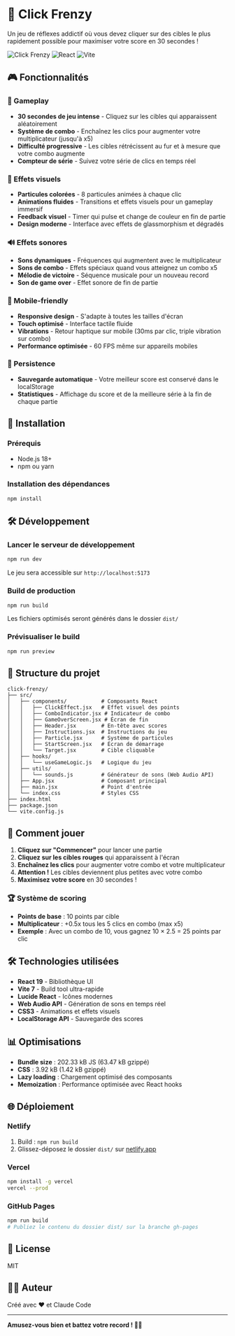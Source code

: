 # 🎯 Click Frenzy

Un jeu de réflexes addictif où vous devez cliquer sur des cibles le plus rapidement possible pour maximiser votre score en 30 secondes !

![Click Frenzy](https://img.shields.io/badge/version-1.0.0-blue)
![React](https://img.shields.io/badge/React-19.1.1-61dafb?logo=react)
![Vite](https://img.shields.io/badge/Vite-7.1.7-646cff?logo=vite)

## 🎮 Fonctionnalités

### 🎯 Gameplay
- **30 secondes de jeu intense** - Cliquez sur les cibles qui apparaissent aléatoirement
- **Système de combo** - Enchaînez les clics pour augmenter votre multiplicateur (jusqu'à x5)
- **Difficulté progressive** - Les cibles rétrécissent au fur et à mesure que votre combo augmente
- **Compteur de série** - Suivez votre série de clics en temps réel

### 🎨 Effets visuels
- **Particules colorées** - 8 particules animées à chaque clic
- **Animations fluides** - Transitions et effets visuels pour un gameplay immersif
- **Feedback visuel** - Timer qui pulse et change de couleur en fin de partie
- **Design moderne** - Interface avec effets de glassmorphism et dégradés

### 🔊 Effets sonores
- **Sons dynamiques** - Fréquences qui augmentent avec le multiplicateur
- **Sons de combo** - Effets spéciaux quand vous atteignez un combo x5
- **Mélodie de victoire** - Séquence musicale pour un nouveau record
- **Son de game over** - Effet sonore de fin de partie

### 📱 Mobile-friendly
- **Responsive design** - S'adapte à toutes les tailles d'écran
- **Touch optimisé** - Interface tactile fluide
- **Vibrations** - Retour haptique sur mobile (30ms par clic, triple vibration sur combo)
- **Performance optimisée** - 60 FPS même sur appareils mobiles

### 💾 Persistence
- **Sauvegarde automatique** - Votre meilleur score est conservé dans le localStorage
- **Statistiques** - Affichage du score et de la meilleure série à la fin de chaque partie

## 🚀 Installation

### Prérequis
- Node.js 18+
- npm ou yarn

### Installation des dépendances
```bash
npm install
```

## 🛠️ Développement

### Lancer le serveur de développement
```bash
npm run dev
```
Le jeu sera accessible sur `http://localhost:5173`

### Build de production
```bash
npm run build
```
Les fichiers optimisés seront générés dans le dossier `dist/`

### Prévisualiser le build
```bash
npm run preview
```

## 📁 Structure du projet

```
click-frenzy/
├── src/
│   ├── components/           # Composants React
│   │   ├── ClickEffect.jsx   # Effet visuel des points
│   │   ├── ComboIndicator.jsx # Indicateur de combo
│   │   ├── GameOverScreen.jsx # Écran de fin
│   │   ├── Header.jsx        # En-tête avec scores
│   │   ├── Instructions.jsx  # Instructions du jeu
│   │   ├── Particle.jsx      # Système de particules
│   │   ├── StartScreen.jsx   # Écran de démarrage
│   │   └── Target.jsx        # Cible cliquable
│   ├── hooks/
│   │   └── useGameLogic.js   # Logique du jeu
│   ├── utils/
│   │   └── sounds.js         # Générateur de sons (Web Audio API)
│   ├── App.jsx               # Composant principal
│   ├── main.jsx              # Point d'entrée
│   └── index.css             # Styles CSS
├── index.html
├── package.json
└── vite.config.js
```

## 🎯 Comment jouer

1. **Cliquez sur "Commencer"** pour lancer une partie
2. **Cliquez sur les cibles rouges** qui apparaissent à l'écran
3. **Enchaînez les clics** pour augmenter votre combo et votre multiplicateur
4. **Attention !** Les cibles deviennent plus petites avec votre combo
5. **Maximisez votre score** en 30 secondes !

### 🏆 Système de scoring
- **Points de base** : 10 points par cible
- **Multiplicateur** : +0.5x tous les 5 clics en combo (max x5)
- **Exemple** : Avec un combo de 10, vous gagnez 10 × 2.5 = 25 points par clic

## 🛠️ Technologies utilisées

- **React 19** - Bibliothèque UI
- **Vite 7** - Build tool ultra-rapide
- **Lucide React** - Icônes modernes
- **Web Audio API** - Génération de sons en temps réel
- **CSS3** - Animations et effets visuels
- **LocalStorage API** - Sauvegarde des scores

## 📊 Optimisations

- **Bundle size** : 202.33 kB JS (63.47 kB gzippé)
- **CSS** : 3.92 kB (1.42 kB gzippé)
- **Lazy loading** : Chargement optimisé des composants
- **Memoization** : Performance optimisée avec React hooks

## 🌐 Déploiement

### Netlify
1. Build : `npm run build`
2. Glissez-déposez le dossier `dist/` sur [netlify.app](https://app.netlify.com/drop)

### Vercel
```bash
npm install -g vercel
vercel --prod
```

### GitHub Pages
```bash
npm run build
# Publiez le contenu du dossier dist/ sur la branche gh-pages
```

## 📝 License

MIT

## 👨‍💻 Auteur

Créé avec ❤️ et Claude Code

---

**Amusez-vous bien et battez votre record ! 🎯🔥**